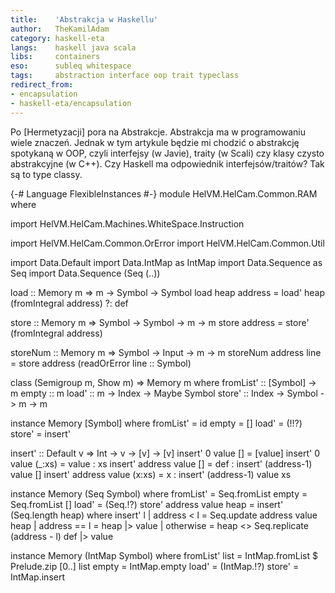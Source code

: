 ```yaml
---
title:    'Abstrakcja w Haskellu'
author:   TheKamilAdam
category: haskell-eta
langs:    haskell java scala
libs:     containers
eso:      subleq whitespace
tags:     abstraction interface oop trait typeclass
redirect_from:
- encapsulation
- haskell-eta/encapsulation
---
```


Po [Hermetyzacji] pora na Abstrakcje.
Abstrakcja ma w programowaniu wiele znaczeń.
Jednak w tym artykule będzie mi chodzić o abstrakcję spotykaną w OOP,
czyli interfejsy (w Javie), traity (w Scali) czy klasy czysto abstrakcyjne (w C++).
Czy Haskell ma odpowiednik interfejsów/traitów?
Tak są to type classy. 

{-# Language FlexibleInstances #-}
module HelVM.HelCam.Common.RAM where

import HelVM.HelCam.Machines.WhiteSpace.Instruction

import HelVM.HelCam.Common.OrError
import HelVM.HelCam.Common.Util

import Data.Default
import Data.IntMap as IntMap
import Data.Sequence as Seq
import Data.Sequence (Seq (..))

load :: Memory m => m -> Symbol -> Symbol
load heap address = load' heap (fromIntegral address) ?: def

store :: Memory m => Symbol -> Symbol -> m -> m
store address = store' (fromIntegral address)

storeNum :: Memory m => Symbol -> Input -> m -> m
storeNum address line = store address (readOrError line :: Symbol)

class (Semigroup m, Show m) => Memory m where
fromList' :: [Symbol] -> m
empty     :: m
load'     :: m -> Index -> Maybe Symbol
store'    :: Index -> Symbol -> m -> m

instance Memory [Symbol] where
fromList' = id
empty     = []
load'     = (!!?)
store'    = insert'

insert' :: Default v => Int -> v -> [v] -> [v]
insert' 0       value []     = [value]
insert' 0       value (_:xs) = value : xs
insert' address value []     = def   : insert' (address-1) value []
insert' address value (x:xs) = x     : insert' (address-1) value xs

instance Memory (Seq Symbol) where
fromList' = Seq.fromList
empty     = Seq.fromList []
load'     = (Seq.!?)
store' address value heap = insert' (Seq.length heap) where
insert' l
| address < l  = Seq.update address value heap
| address == l = heap |> value
| otherwise    = heap <> Seq.replicate (address - l) def |> value

instance Memory (IntMap Symbol) where
fromList' list = IntMap.fromList $ Prelude.zip [0..] list
empty  = IntMap.empty
load'  = (IntMap.!?)
store' = IntMap.insert



